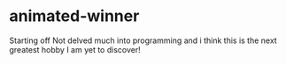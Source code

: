 # animated-winner
Starting off
Not delved much into programming and i think this is the next greatest hobby I am yet to discover!
